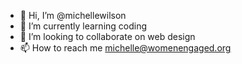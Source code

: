- 👋 Hi, I’m @michellewilson
- 🌱 I’m currently learning coding
- 💞️ I’m looking to collaborate on web design
- 📫 How to reach me michelle@womenengaged.org

<!---
michellewilson/michellewilson is a ✨ special ✨ repository because its `README.md` (this file) appears on your GitHub profile.
You can click the Preview link to take a look at your changes.
--->

